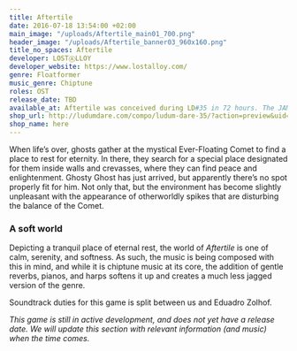 ```yaml
---
title: Aftertile
date: 2016-07-18 13:54:00 +02:00
main_image: "/uploads/Aftertile_main01_700.png"
header_image: "/uploads/Aftertile_banner03_960x160.png"
title_no_spaces: Aftertile
developer: LOSTⒶLLOY
developer_website: https://www.lostalloy.com/
genre: Floatformer
music_genre: Chiptune
roles: OST
release_date: TBD
available_at: Aftertile was conceived during LD#35 in 72 hours. The JAM version is available
shop_url: http://ludumdare.com/compo/ludum-dare-35/?action=preview&uid=87699
shop_name: here
---
```


When life’s over, ghosts gather at the mystical Ever-Floating Comet to find a place to rest for eternity. In there, they search for a special place designated for them inside walls and crevasses, where they can find peace and enlightenment. Ghosty Ghost has just arrived, but apparently there’s no spot properly fit for him. Not only that, but the environment has become slightly unpleasant with the appearance of otherworldly spikes that are disturbing the balance of the Comet.

### A soft world
Depicting a tranquil place of eternal rest, the world of *Aftertile* is one of calm, serenity, and softness. As such, the music is being composed with this in mind, and while it is chiptune music at its core, the addition of gentle reverbs, pianos, and harps softens it up and creates a much less jagged version of the genre.

Soundtrack duties for this game is split between us and Eduadro Zolhof.

*This game is still in active development, and does not yet have a release date. We will update this section with relevant information (and music) when the time comes.*

